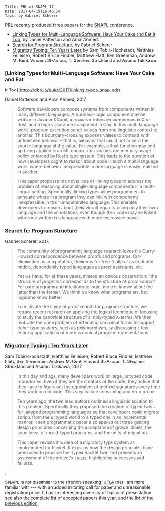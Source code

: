     Title: PRL at SNAPL'17
    Date: 2017-04-19T16:46:54
    Tags: by Gabriel Scherer

PRL recently produced three papers for the
[SNAPL](http://snapl.org/2017/index.html) conference.

- [Linking Types for Multi-Language Software: Have Your Cake and Eat
  It Too](https://dbp.io/pubs/2017/linking-types-snapl.pdf), by Daniel
  Patterson and Amal Ahmed.
- [Search for Program Structure](http://www.ccs.neu.edu/home/gasche/research/canonical-forms/snapl.pdf),
  by Gabriel Scherer
- [Migratory Typing: Ten Years
  Later](http://www.ccs.neu.edu/racket/pubs/typed-racket.pdf), by Sam
  Tobin-Hochstadt, Matthias Felleisen, Robert Bruce Findler, Matthew
  Flatt, Ben Greenman, Andrew M. Kent, Vincent St-Amour, T. Stephen
  Strickland and Asumu Takikawa

<!-- more -->

### [Linking Types for Multi-Language Software: Have Your Cake and Eat
  It Too](https://dbp.io/pubs/2017/linking-types-snapl.pdf)

Daniel Patterson and Amal Ahmed, 2017

> Software developers compose systems from components written in many different
> languages. A business-logic component may be written in Java or OCaml, a
> resource-intensive component in C or Rust, and a high-assurance component in
> Coq. In this multi-language world, program execution sends values from one
> linguistic context to another. This boundary-crossing exposes values to contexts
> with unforeseen behavior—that is, behavior that could not arise in the source
> language of the value. For example, a Rust function may end up being applied in
> an ML context that violates the memory usage policy enforced by Rust’s type
> system. This leads to the question of how developers ought to reason about code
> in such a multi-language world where behavior inexpressible in one language is
> easily realized in another.

> This paper proposes the novel idea of linking types to address the problem of
> reasoning about single-language components in a multi-lingual setting.
> Specifically, linking types allow programmers to annotate where in a program
> they can link with components inexpressible in their unadulterated language.
> This enables developers to reason about (behavioral) equality using only their
> own language and the annotations, even though their code may be linked with code
> written in a language with more expressive power.


### [Search for Program Structure](http://www.ccs.neu.edu/home/gasche/research/canonical-forms/snapl.pdf)

Gabriel Scherer, 2017.

> The community of programming language research loves the
> Curry-Howard correspondence between proofs and
> programs. Cut-elimination as computation, theorems for free,
> 'call/cc' as excluded middle, dependently typed languages as proof
> assistants, etc.
>
> Yet we have, for all these years, missed an obvious observation:
> "the structure of *programs* corresponds to the structure of proof
> *search*". For pure programs and intuitionistic logic, more is known
> about the latter than the former. We think we know what programs
> are, but logicians know better!
>
> To motivate the study of proof search for program structure, we
> retrace recent research on applying the logical technique of focusing
> to study the canonical structure of simply-typed λ-terms. We then
> motivate the open problem of extending canonical forms to support
> richer type systems, such as polymorphism, by discussing a few
> enticing applications of more canonical program representations.

### [Migratory Typing: Ten Years Later](http://www.ccs.neu.edu/racket/pubs/typed-racket.pdf)

Sam Tobin-Hochstadt, Matthias Felleisen, Robert Bruce Findler, Matthew
Flatt, Ben Greenman, Andrew M. Kent, Vincent St-Amour, T. Stephen
Strickland and Asumu Takikawa, 2017.

> In this day and age, many developers work on large, untyped code
> repositories. Even if they are the creators of the code, they notice
> that they have to figure out the equivalent of method signatures
> every time they work on old code. This step is time consuming and
> error prone.
>
> Ten years ago, the two lead authors outlined a linguistic solution
> to this problem. Specifically they proposed the creation of typed
> twins for untyped programming languages so that developers could
> migrate scripts from the untyped world to a typed one in an
> incremental manner. Their programmatic paper also spelled out three
> guiding design principles concerning the acceptance of grown idioms,
> the soundness of mixed-typed programs, and the units of migration.
>
> This paper revisits this idea of a migratory type system as
> implemented for Racket. It explains how the design principles have
> been used to produce the Typed Racket twin and presents an
> assessment of the project’s status, highlighting successes and
> failures.

.

SNAPL is not dissimilar to the (french-speaking)
[JFLA](http://jfla.inria.fr/) that I am more familiar with --- with an
added irritating call for paper and unreasonable registration
price. It has an interesting diversity of topics of presentation: see
also the complete [list of accepted
papers](http://snapl.org/2017/papers.html) this year, and the [list of
the previous edition](http://snapl.org/2015/papers.html).
